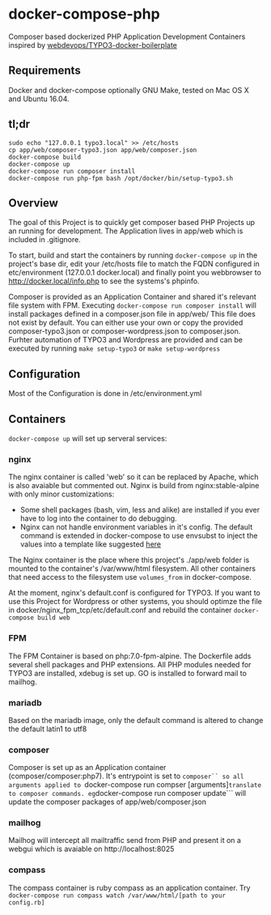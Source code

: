 # docker-compose-php

Composer based dockerized PHP Application Development Containers inspired by   [webdevops/TYPO3-docker-boilerplate](https://github.com/webdevops/TYPO3-docker-boilerplate)

## Requirements
Docker and docker-compose optionally GNU Make, tested on Mac OS X and Ubuntu 16.04.

## tl;dr
```
sudo echo "127.0.0.1 typo3.local" >> /etc/hosts
cp app/web/composer-typo3.json app/web/composer.json
docker-compose build
docker-compose up
docker-compose run composer install
docker-compose run php-fpm bash /opt/docker/bin/setup-typo3.sh
```


## Overview

The goal of this Project is to quickly get composer based PHP Projects up an running for development. The Application lives in app/web which is included in .gitignore.

To start, build and start the containers by running ```docker-compose up``` in the project's base dir, edit your /etc/hosts file to match the FQDN configured in etc/environment (127.0.0.1 docker.local) and finally point you webbrowser to http://docker.local/info.php to see the systems's phpinfo.

Composer is provided as an Application Container and shared it's relevant file system with FPM.
Executing ```docker-compose run composer install``` will install packages defined in a composer.json file in app/web/
This file does not exist by default. You can either use your own or copy the provided composer-typo3.json or composer-wordpress.json to composer.json.
Furhter automation of TYPO3 and Wordpress are provided and can be executed by running ```make setup-typo3``` or ```make setup-wordpress```


## Configuration

Most of the Configuration is done in /etc/environment.yml

## Containers

```docker-compose up``` will set up serveral services:

### nginx

The nginx container is called 'web' so it can be replaced by Apache, which is also avaiable but commented out.
Nginx is build from nginx:stable-alpine with only minor customizations:
  * Some shell packages (bash, vim, less and alike) are installed if you ever have to log into the container to do debugging.
  * Nginx can not handle environment variables in it's config. The default command is extended in docker-compose to use envsubst to inject the values into a template like suggested [here](https://github.com/docker-library/docs/issues/496)

The Nginx container is the place where this project's ./app/web folder is mounted to the container's /var/www/html filesystem. All other containers that need access to the filesystem use ```volumes_from``` in docker-compose.

At the moment, nginx's default.conf is configured for TYPO3. If you want to use this Project for Wordpress or other systems, you should optimze the file in docker/nginx_fpm_tcp/etc/default.conf and rebuild the container ```docker-compose build web```

### FPM

The FPM Container is based on php:7.0-fpm-alpine. The Dockerfile adds several shell packages and PHP extensions. All PHP modules needed for TYPO3 are installed, xdebug is set up. GO is installed to forward mail to mailhog.

### mariadb

Based on the mariadb image, only the default command is altered to change the default latin1 to utf8


### composer

Composer is set up as an Application container (composer/composer:php7). It's entrypoint is set to ```composer`` so all arguments applied to ```docker-compose run compser [arguments]``` translate to composer commands. eg ```docker-compose run composer update``` will update the composer packages of app/web/composer.json

### mailhog

Mailhog will intercept all mailtraffic send from PHP and present it on a webgui which is avaiable on http://localhost:8025


### compass

The compass container is ruby compass as an application container. Try ```docker-compose run compass watch /var/www/html/[path to your config.rb]```
